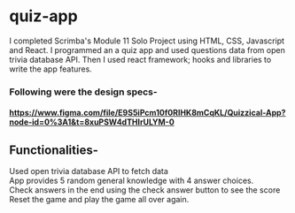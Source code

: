 # quiz-app
I completed Scrimba's Module 11 Solo Project using HTML, CSS, Javascript and React. I programmed an a quiz app and used questions 
data from open trivia database API. Then I used react framework; hooks and libraries to write the app features. 

### Following were the design specs- 
#### https://www.figma.com/file/E9S5iPcm10f0RIHK8mCqKL/Quizzical-App?node-id=0%3A1&t=8xuPSW4dTHIrULYM-0

## Functionalities-
Used open trivia database API to fetch data <br/>
App provides 5 random general knowledge with 4 answer choices. <br/>
Check answers in the end using the check answer button to see the score <br/>
Reset the game and play the game all over again. <br/>
